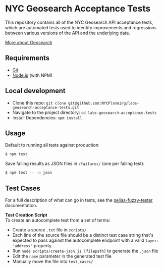 # NYC Geosearch Acceptance Tests

This repository contains all of the NYC Geosearch API acceptance tests, which are automated tests used to identify
improvements and regressions between various versions of the API and the underlying data.

[More about Geosearch](https://github.com/NYCPlanning/labs-geosearch-dockerfiles)

## Requirements

- [Git](https://git-scm.com/)
- [Node.js](https://nodejs.org/) (with NPM)

## Local development

- Clone this repo: `git clone git@github.com:NYCPlanning/labs-geosearch-acceptance-tests.git`
- Navigate to the project directory: `cd labs-geosearch-acceptance-tests`
- Install Dependencies: `npm install`

## Usage

Default to running all tests against production:

```bash
$ npm test
```

Save failing results as JSON files in `/failures/` (one per failing test):

```bash
$ npm test -- -o json
```

## Test Cases

For a full description of what can go in tests, see the
[pelias-fuzzy-tester](https://github.com/pelias/fuzzy-tester) documentation.

**Test Creation Script**  
To create an autocomplete test from a set of terms:

- Create a source `.txt` file in `scripts/`
- Each line of the source file should be a distinct test case string that's expected to pass against the autocomplete endpoint with a valid `layer: 'address'` property
- Run `node scripts/create-json.js [filepath]` to generate the `.json` file
- Edit the `name` parameter in the generated test file
- Manually move the file into `test_cases/`
